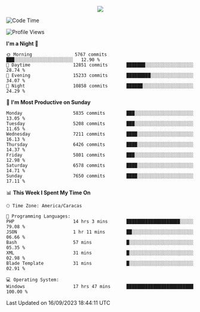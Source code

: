 <p align="center">
  <a href="http://www.github.com/thevacs">
    <img src="https://github-readme-streak-stats.herokuapp.com/?user=thevacs&stroke=ffffff&background=1c1917&ring=0891b2&fire=0891b2&currStreakNum=ffffff&currStreakLabel=0891b2&sideNums=ffffff&sideLabels=ffffff&dates=ffffff&hide_border=true" />
  </a>
</p>

<!--START_SECTION:waka-->
![Code Time](http://img.shields.io/badge/Code%20Time-1%2C694%20hrs%2039%20mins-blue)

![Profile Views](http://img.shields.io/badge/Profile%20Views-0-blue)

**I'm a Night 🦉** 

```text
🌞 Morning                5767 commits        ███░░░░░░░░░░░░░░░░░░░░░░   12.90 % 
🌆 Daytime                12851 commits       ███████░░░░░░░░░░░░░░░░░░   28.74 % 
🌃 Evening                15233 commits       █████████░░░░░░░░░░░░░░░░   34.07 % 
🌙 Night                  10858 commits       ██████░░░░░░░░░░░░░░░░░░░   24.29 % 
```
📅 **I'm Most Productive on Sunday** 

```text
Monday                   5835 commits        ███░░░░░░░░░░░░░░░░░░░░░░   13.05 % 
Tuesday                  5208 commits        ███░░░░░░░░░░░░░░░░░░░░░░   11.65 % 
Wednesday                7211 commits        ████░░░░░░░░░░░░░░░░░░░░░   16.13 % 
Thursday                 6426 commits        ████░░░░░░░░░░░░░░░░░░░░░   14.37 % 
Friday                   5801 commits        ███░░░░░░░░░░░░░░░░░░░░░░   12.98 % 
Saturday                 6578 commits        ████░░░░░░░░░░░░░░░░░░░░░   14.71 % 
Sunday                   7650 commits        ████░░░░░░░░░░░░░░░░░░░░░   17.11 % 
```


📊 **This Week I Spent My Time On** 

```text
🕑︎ Time Zone: America/Caracas

💬 Programming Languages: 
PHP                      14 hrs 3 mins       ████████████████████░░░░░   79.08 % 
JSON                     1 hr 11 mins        ██░░░░░░░░░░░░░░░░░░░░░░░   06.66 % 
Bash                     57 mins             █░░░░░░░░░░░░░░░░░░░░░░░░   05.35 % 
XML                      31 mins             █░░░░░░░░░░░░░░░░░░░░░░░░   02.98 % 
Blade Template           31 mins             █░░░░░░░░░░░░░░░░░░░░░░░░   02.91 % 

💻 Operating System: 
Windows                  17 hrs 47 mins      █████████████████████████   100.00 % 
```


 Last Updated on 16/09/2023 18:44:11 UTC
<!--END_SECTION:waka-->
